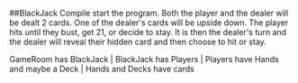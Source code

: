 ##BlackJack
Compile start the program. Both the player and the dealer will be dealt 2 cards. One of the dealer's cards will be upside down. The player hits until they bust, get 21, or decide to stay. It is then the dealer's turn and the dealer will reveal their hidden card and then choose to hit or stay.

GameRoom has BlackJack | 
BlackJack has Players | 
Players have Hands and maybe a Deck | 
Hands and Decks have cards
